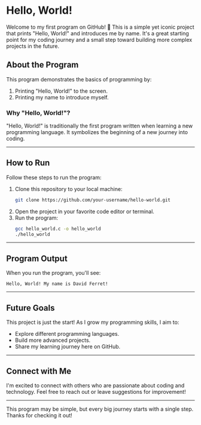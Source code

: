 # Hello, World!

Welcome to my first program on GitHub! 🎉 This is a simple yet iconic project that prints "Hello, World!" and introduces me by name. It's a great starting point for my coding journey and a small step toward building more complex projects in the future.

## About the Program

This program demonstrates the basics of programming by:

1. Printing "Hello, World!" to the screen.
2. Printing my name to introduce myself.

### Why "Hello, World!"?
"Hello, World!" is traditionally the first program written when learning a new programming language. It symbolizes the beginning of a new journey into coding.

---

## How to Run

Follow these steps to run the program:

1. Clone this repository to your local machine:
   ```bash
   git clone https://github.com/your-username/hello-world.git
   ```
2. Open the project in your favorite code editor or terminal.
3. Run the program:
     ```bash
     gcc hello_world.c -o hello_world
     ./hello_world
     ```

---

## Program Output

When you run the program, you'll see:

```
Hello, World! My name is David Ferret!
```

---

## Future Goals

This project is just the start! As I grow my programming skills, I aim to:

- Explore different programming languages.
- Build more advanced projects.
- Share my learning journey here on GitHub.

---

## Connect with Me

I'm excited to connect with others who are passionate about coding and technology. Feel free to reach out or leave suggestions for improvement!

---

This program may be simple, but every big journey starts with a single step. Thanks for checking it out!